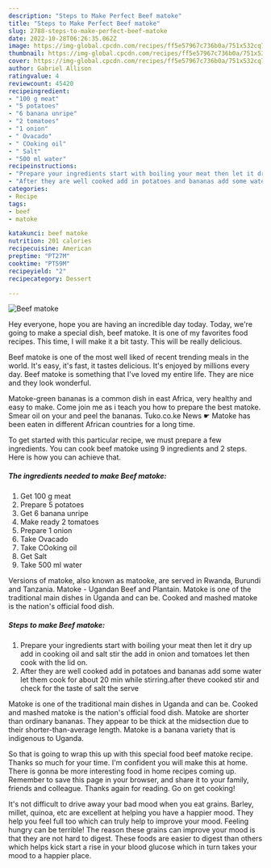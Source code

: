 ```yaml
---
description: "Steps to Make Perfect Beef matoke"
title: "Steps to Make Perfect Beef matoke"
slug: 2788-steps-to-make-perfect-beef-matoke
date: 2022-10-28T06:26:35.062Z
image: https://img-global.cpcdn.com/recipes/ff5e57967c736b0a/751x532cq70/beef-matoke-recipe-main-photo.jpg
thumbnail: https://img-global.cpcdn.com/recipes/ff5e57967c736b0a/751x532cq70/beef-matoke-recipe-main-photo.jpg
cover: https://img-global.cpcdn.com/recipes/ff5e57967c736b0a/751x532cq70/beef-matoke-recipe-main-photo.jpg
author: Gabriel Allison
ratingvalue: 4
reviewcount: 45420
recipeingredient:
- "100 g meat"
- "5 potatoes"
- "6 banana unripe"
- "2 tomatoes"
- "1 onion"
- " Ovacado"
- " COoking oil"
- " Salt"
- "500 ml water"
recipeinstructions:
- "Prepare your ingredients start with boiling your meat then let it dry up add in cooking oil and salt stir the add in onion and tomatoes let then cook with the lid on."
- "After they are well cooked add in potatoes and bananas add some water let them cook for about 20 min while stirring.after theve cooked stir and check for the taste of salt the serve"
categories:
- Recipe
tags:
- beef
- matoke

katakunci: beef matoke 
nutrition: 201 calories
recipecuisine: American
preptime: "PT27M"
cooktime: "PT59M"
recipeyield: "2"
recipecategory: Dessert

---
```



![Beef matoke](https://img-global.cpcdn.com/recipes/ff5e57967c736b0a/751x532cq70/beef-matoke-recipe-main-photo.jpg)

Hey everyone, hope you are having an incredible day today. Today, we're going to make a special dish, beef matoke. It is one of my favorites food recipes. This time, I will make it a bit tasty. This will be really delicious.

Beef matoke is one of the most well liked of recent trending meals in the world. It's easy, it's fast, it tastes delicious. It's enjoyed by millions every day. Beef matoke is something that I've loved my entire life. They are nice and they look wonderful.

Matoke-green bananas is a common dish in east Africa, very healthy and easy to make. Come join me as i teach you how to prepare the best matoke. Smear oil on your and peel the bananas. Tuko.co.ke News ☛ Matoke has been eaten in different African countries for a long time.


To get started with this particular recipe, we must prepare a few ingredients. You can cook beef matoke using 9 ingredients and 2 steps. Here is how you can achieve that.

<!--inarticleads1-->

##### The ingredients needed to make Beef matoke:

1. Get 100 g meat
1. Prepare 5 potatoes
1. Get 6 banana unripe
1. Make ready 2 tomatoes
1. Prepare 1 onion
1. Take  Ovacado
1. Take  COoking oil
1. Get  Salt
1. Take 500 ml water


Versions of matoke, also known as matooke, are served in Rwanda, Burundi and Tanzania. Matoke - Ugandan Beef and Plantain. Matoke is one of the traditional main dishes in Uganda and can be. Cooked and mashed matoke is the nation&#39;s official food dish. 

<!--inarticleads2-->

##### Steps to make Beef matoke:

1. Prepare your ingredients start with boiling your meat then let it dry up add in cooking oil and salt stir the add in onion and tomatoes let then cook with the lid on.
1. After they are well cooked add in potatoes and bananas add some water let them cook for about 20 min while stirring.after theve cooked stir and check for the taste of salt the serve


Matoke is one of the traditional main dishes in Uganda and can be. Cooked and mashed matoke is the nation&#39;s official food dish. Matoke are shorter than ordinary bananas. They appear to be thick at the midsection due to their shorter-than-average length. Matoke is a banana variety that is indigenous to Uganda. 

So that is going to wrap this up with this special food beef matoke recipe. Thanks so much for your time. I'm confident you will make this at home. There is gonna be more interesting food in home recipes coming up. Remember to save this page in your browser, and share it to your family, friends and colleague. Thanks again for reading. Go on get cooking!

It's not difficult to drive away your bad mood when you eat grains. Barley, millet, quinoa, etc are excellent at helping you have a happier mood. They help you feel full too which can truly help to improve your mood. Feeling hungry can be terrible! The reason these grains can improve your mood is that they are not hard to digest. These foods are easier to digest than others which helps kick start a rise in your blood glucose which in turn takes your mood to a happier place.
